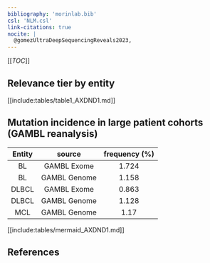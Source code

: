 ```yaml
---
bibliography: 'morinlab.bib'
csl: 'NLM.csl'
link-citations: true
nocite: |
  @gomezUltraDeepSequencingReveals2023, 
---
```


[[_TOC_]]




## Relevance tier by entity

[[include:tables/table1_AXDND1.md]]


## Mutation incidence in large patient cohorts (GAMBL reanalysis)

|Entity|source |frequency (%)|
|:------:|:----:|:----:|
|BL|GAMBL Exome |1.724 |
|BL|GAMBL Genome |1.158 |
|DLBCL|GAMBL Exome |0.863 |
|DLBCL|GAMBL Genome |1.128 |
|MCL|GAMBL Genome |1.17 |


[[include:tables/mermaid_AXDND1.md]]

## References


